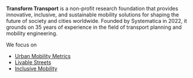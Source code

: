 **Transform Transport** is a non-profit research foundation that provides innovative, inclusive, and sustainable mobility solutions for shaping the future of society and cities worldwide. Founded by Systematica in 2022, it grounds on 35 years of experience in the field of transport planning and mobility engineering.

We focus on
+ [Urban Mobility Metrics](https://transformtransport.org/research/urban-mobility-metrics/)
+ [Livable Streets](https://transformtransport.org/research/livable-streets/)
+ [Inclusive Mobility](https://transformtransport.org/research/inclusive-mobility/)



<!--
**TransformTransport/TransformTransport** is a ✨ _special_ ✨ repository because its `README.md` (this file) appears on your GitHub profile.

Here are some ideas to get you started:

- 🔭 I’m currently working on ...
- 🌱 I’m currently learning ...
- 👯 I’m looking to collaborate on ...
- 🤔 I’m looking for help with ...
- 💬 Ask me about ...
- 📫 How to reach me: ...
- 😄 Pronouns: ...
- ⚡ Fun fact: ...
-->
